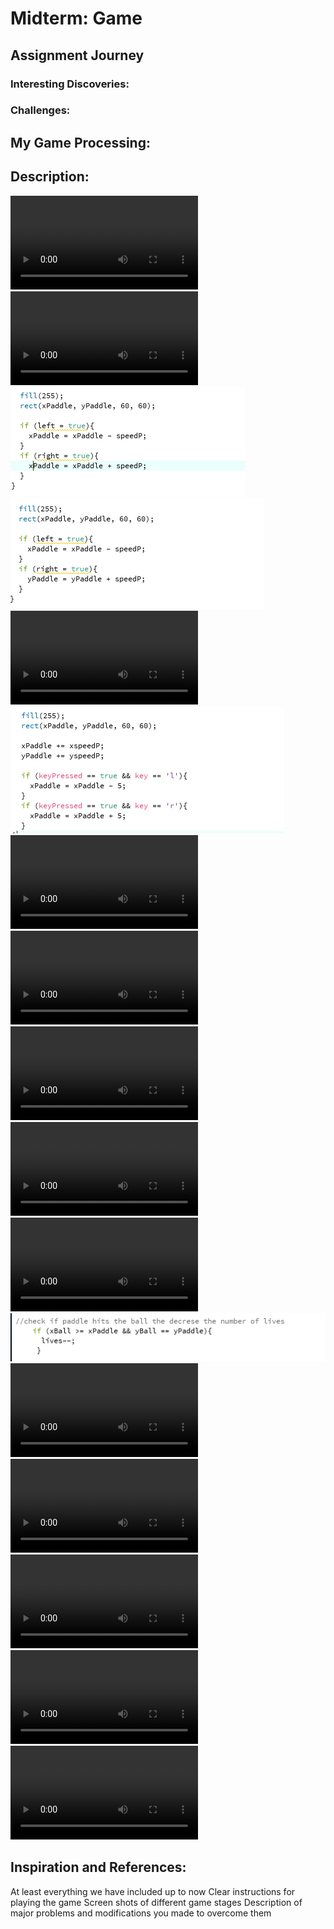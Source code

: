 # Midterm: Game

## Assignment Journey

### Interesting Discoveries:


### Challenges:


## My Game Processing:



## Description:
![](Bouncing.mov)  ![](Paddle.mov)
![](code1.png)
![](code2.png)
![](moving_paddle.mov)
![](code3.png)
![](moving_paddle1.mov)
![](score.mov)
![](update.mov)
![](left.mov)
![](start.mov)
![](over.png)
![](overlapping.mov)
![](paddles1.mov)
![](final11.mov)
![](Record.mov)
![](screen20.mov)

## Inspiration and References:

At least everything we have included up to now
Clear instructions for playing the game
Screen shots of different game stages
Description of major problems and modifications you made to overcome them
